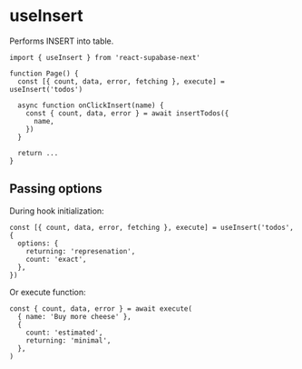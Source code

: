 # useInsert

Performs INSERT into table.

```tsx highlight=4
import { useInsert } from 'react-supabase-next'

function Page() {
  const [{ count, data, error, fetching }, execute] = useInsert('todos')

  async function onClickInsert(name) {
    const { count, data, error } = await insertTodos({
      name,
    })
  }

  return ...
}
```

## Passing options

During hook initialization:

```tsx
const [{ count, data, error, fetching }, execute] = useInsert('todos', {
  options: {
    returning: 'represenation',
    count: 'exact',
  },
})
```

Or execute function:

```tsx
const { count, data, error } = await execute(
  { name: 'Buy more cheese' },
  {
    count: 'estimated',
    returning: 'minimal',
  },
)
```

